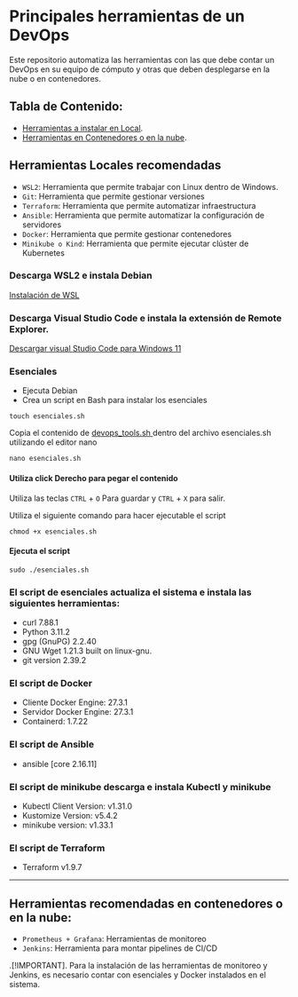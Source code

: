 # Principales herramientas de un DevOps

Este repositorio automatiza las herramientas con las que debe contar un DevOps en su equipo de cómputo y otras que deben desplegarse en la nube o en contenedores.

## Tabla de Contenido:
- [Herramientas a instalar en Local](#herramientas-locales-recomendadas).
- [Herramientas en Contenedores o en la nube](#herramientas-recomendadas-en-contenedores-o-en-la-nube).

## Herramientas Locales recomendadas 
- `WSL2`: Herramienta que permite trabajar con Linux dentro de Windows.
- `Git`: Herramienta que permite gestionar versiones
- `Terraform`: Herramienta que permite automatizar infraestructura
- `Ansible`: Herramienta que permite automatizar la configuración de servidores
- `Docker`: Herramienta que permite gestionar contenedores
- `Minikube o Kind`: Herramienta que permite ejecutar clúster de Kubernetes

### Descarga WSL2 e instala Debian
<a href="https://gist.github.com/MauricioMC28/90fee9f004f46a7b392e534298abf892"> Instalación de WSL </a>

### Descarga Visual Studio Code e instala la extensión de Remote Explorer.

<a href="https://code.visualstudio.com/sha/download?build=stable&os=win32-x64-user"> Descargar visual Studio Code para Windows 11 </a>

### Esenciales

- Ejecuta Debian
- Crea un script en Bash para instalar los esenciales

```
touch esenciales.sh
```

Copia el contenido de <a href="https://github.com/MauricioMC28/devops/blob/main/esenciales.sh"> devops_tools.sh </a> dentro del archivo esenciales.sh utilizando el editor nano

```
nano esenciales.sh
```
#### Utiliza click Derecho para pegar el contenido
Utiliza las teclas `CTRL` + `O` Para guardar y `CTRL` + `X` para salir.

Utiliza el siguiente comando para hacer ejecutable el script
```
chmod +x esenciales.sh
```

#### Ejecuta el script
```
sudo ./esenciales.sh
```

### El script de esenciales actualiza el sistema e instala las siguientes herramientas:
- curl 7.88.1
- Python 3.11.2
- gpg (GnuPG) 2.2.40
- GNU Wget 1.21.3 built on linux-gnu.
- git version 2.39.2

### El script de Docker
- Cliente Docker Engine: 27.3.1
- Servidor Docker Engine: 27.3.1
- Containerd: 1.7.22 

### El script de Ansible
- ansible [core 2.16.11]

### El script de minikube descarga e instala Kubectl y minikube
- Kubectl Client Version: v1.31.0
- Kustomize Version: v5.4.2
- minikube version: v1.33.1

### El script de Terraform
- Terraform v1.9.7

---

## Herramientas recomendadas en contenedores o en la nube:
- `Prometheus + Grafana`: Herramientas de monitoreo
- `Jenkins`: Herramienta para montar pipelines de CI/CD

.[!IMPORTANT].
Para la instalación de las herramientas de monitoreo y Jenkins, es necesario contar con esenciales y Docker instalados en el sistema.
